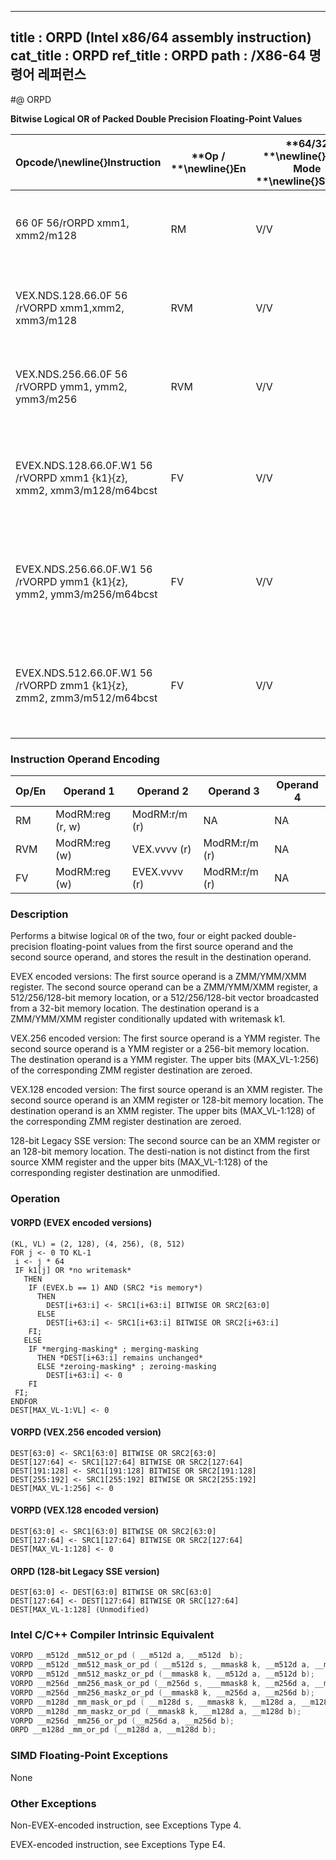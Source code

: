 ----------------------------
title : ORPD (Intel x86/64 assembly instruction)
cat_title : ORPD
ref_title : ORPD
path : /X86-64 명령어 레퍼런스
----------------------------
#@ ORPD

**Bitwise Logical OR of Packed Double Precision Floating-Point Values**

|**Opcode/**\newline{}**Instruction**|**Op / **\newline{}**En**|**64/32 **\newline{}**bit Mode **\newline{}**Support**|**CPUID **\newline{}**Feature **\newline{}**Flag**|**Description**|
|------------------------------------|-------------------------|------------------------------------------------------|--------------------------------------------------|---------------|
|66 0F 56/rORPD xmm1, xmm2/m128|RM|V/V|SSE2|Return the bitwise logical OR of packed double-precision floating-point values in xmm1 and xmm2/mem. |
|VEX.NDS.128.66.0F 56 /rVORPD xmm1,xmm2, xmm3/m128|RVM|V/V|AVX|Return the bitwise logical OR of packed double-precision floating-point values in xmm2 and xmm3/mem.|
|VEX.NDS.256.66.0F 56 /rVORPD ymm1, ymm2, ymm3/m256|RVM|V/V|AVX|Return the bitwise logical OR of packed double-precision floating-point values in ymm2 and ymm3/mem.|
|EVEX.NDS.128.66.0F.W1 56 /rVORPD xmm1 {k1}{z}, xmm2, xmm3/m128/m64bcst|FV|V/V|AVX512VLAVX512DQ|Return the bitwise logical OR of packed double-precision floating-point values in xmm2 and xmm3/m128/m64bcst subject to writemask k1.|
|EVEX.NDS.256.66.0F.W1 56 /rVORPD ymm1 {k1}{z}, ymm2, ymm3/m256/m64bcst|FV|V/V|AVX512VLAVX512DQ|Return the bitwise logical OR of packed double-precision floating-point values in ymm2 and ymm3/m256/m64bcst subject to writemask k1.|
|EVEX.NDS.512.66.0F.W1 56 /rVORPD zmm1 {k1}{z}, zmm2, zmm3/m512/m64bcst|FV|V/V|AVX512DQ|Return the bitwise logical OR of packed double-precision floating-point values in zmm2 and zmm3/m512/m64bcst subject to writemask k1.|
### Instruction Operand Encoding


|Op/En|Operand 1|Operand 2|Operand 3|Operand 4|
|-----|---------|---------|---------|---------|
|RM|ModRM:reg (r, w)|ModRM:r/m (r)|NA|NA|
|RVM|ModRM:reg (w)|VEX.vvvv (r)|ModRM:r/m (r)|NA|
|FV|ModRM:reg (w)|EVEX.vvvv (r)|ModRM:r/m (r)|NA|
### Description


Performs a bitwise logical `OR` of the two, four or eight packed double-precision floating-point values from the first source operand and the second source operand, and stores the result in the destination operand.

EVEX encoded versions: The first source operand is a ZMM/YMM/XMM register. The second source operand can be a ZMM/YMM/XMM register, a 512/256/128-bit memory location, or a 512/256/128-bit vector broadcasted from a 32-bit memory location. The destination operand is a ZMM/YMM/XMM register conditionally updated with writemask k1.

VEX.256 encoded version: The first source operand is a YMM register. The second source operand is a YMM register or a 256-bit memory location. The destination operand is a YMM register. The upper bits (MAX_VL-1:256) of the corresponding ZMM register destination are zeroed.

VEX.128 encoded version: The first source operand is an XMM register. The second source operand is an XMM register or 128-bit memory location. The destination operand is an XMM register. The upper bits (MAX_VL-1:128) of the corresponding ZMM register destination are zeroed.

128-bit Legacy SSE version: The second source can be an XMM register or an 128-bit memory location. The desti-nation is not distinct from the first source XMM register and the upper bits (MAX_VL-1:128) of the corresponding register destination are unmodified.


### Operation
#### VORPD (EVEX encoded versions)
```info-verb
(KL, VL) = (2, 128), (4, 256), (8, 512)
FOR j <-  0 TO KL-1
 i  <- j * 64
 IF k1[j] OR *no writemask*
   THEN 
    IF (EVEX.b == 1) AND (SRC2 *is memory*)
      THEN
        DEST[i+63:i]  <- SRC1[i+63:i] BITWISE OR SRC2[63:0]
      ELSE 
        DEST[i+63:i]  <- SRC1[i+63:i] BITWISE OR SRC2[i+63:i]
    FI;
   ELSE 
    IF *merging-masking* ; merging-masking
      THEN *DEST[i+63:i] remains unchanged*
      ELSE *zeroing-masking* ; zeroing-masking
        DEST[i+63:i] <-  0
    FI
 FI;
ENDFOR
DEST[MAX_VL-1:VL] <-  0
```
#### VORPD (VEX.256 encoded version)
```info-verb
DEST[63:0] <-  SRC1[63:0] BITWISE OR SRC2[63:0]
DEST[127:64] <-  SRC1[127:64] BITWISE OR SRC2[127:64]
DEST[191:128] <-  SRC1[191:128] BITWISE OR SRC2[191:128]
DEST[255:192] <-  SRC1[255:192] BITWISE OR SRC2[255:192]
DEST[MAX_VL-1:256]  <- 0
```
#### VORPD (VEX.128 encoded version)
```info-verb
DEST[63:0]  <- SRC1[63:0] BITWISE OR SRC2[63:0]
DEST[127:64] <-  SRC1[127:64] BITWISE OR SRC2[127:64]
DEST[MAX_VL-1:128]  <- 0
```
#### ORPD (128-bit Legacy SSE version)
```info-verb
DEST[63:0] <-  DEST[63:0] BITWISE OR SRC[63:0]
DEST[127:64] <-  DEST[127:64] BITWISE OR SRC[127:64]
DEST[MAX_VL-1:128] (Unmodified)
```

### Intel C/C++ Compiler Intrinsic Equivalent

```cpp
VORPD __m512d _mm512_or_pd ( __m512d a, __m512d  b);
VORPD __m512d _mm512_mask_or_pd ( __m512d s, __mmask8 k, __m512d a, __m512d b);
VORPD __m512d _mm512_maskz_or_pd (__mmask8 k, __m512d a, __m512d b);
VORPD __m256d _mm256_mask_or_pd (__m256d s, ___mmask8 k, __m256d a, __m256d b);
VORPD __m256d _mm256_maskz_or_pd (__mmask8 k, __m256d a, __m256d b);
VORPD __m128d _mm_mask_or_pd ( __m128d s, __mmask8 k, __m128d a, __m128d b);
VORPD __m128d _mm_maskz_or_pd (__mmask8 k, __m128d a, __m128d b);
VORPD __m256d _mm256_or_pd (__m256d a, __m256d b);
ORPD __m128d _mm_or_pd (__m128d a, __m128d b);
```
### SIMD Floating-Point Exceptions


None

### Other Exceptions


Non-EVEX-encoded instruction, see Exceptions Type 4.

EVEX-encoded instruction, see Exceptions Type E4.


